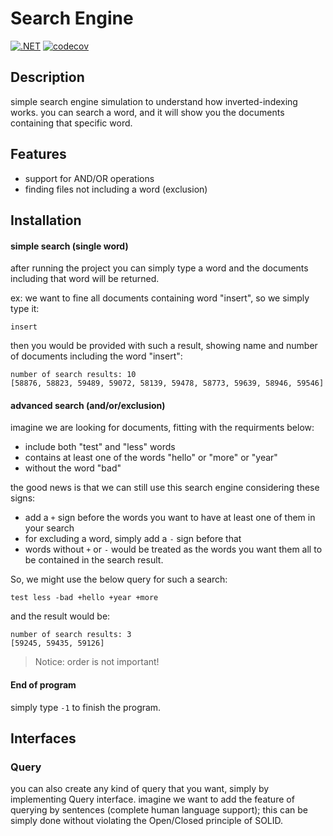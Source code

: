 # Search Engine


[![.NET](https://github.com/Star-Academy/Summer1401-SE-Team02/actions/workflows/buildPipeline.yml/badge.svg)](https://github.com/Star-Academy/Summer1401-SE-Team02/actions/workflows/buildPipeline.yml)   [![codecov](https://codecov.io/gh/Star-Academy/Summer1401-SE-Team02/branch/TDD/graph/badge.svg?token=O6SO2O8I5D)](https://codecov.io/gh/Star-Academy/Summer1401-SE-Team02)

## Description
simple search engine simulation to understand how inverted-indexing works. you can search a word, and it will show you the documents containing that specific word.

## Features
* support for AND/OR operations
* finding files not including a word (exclusion)

## Installation
#### simple search (single word)
after running the project you can simply type a word and the documents including that word will be returned.

ex: we want to fine all documents containing word "insert", so we simply type it:

```
insert
```

then you would be provided with such a result, showing name and number of documents including the word "insert":

```
number of search results: 10
[58876, 58823, 59489, 59072, 58139, 59478, 58773, 59639, 58946, 59546]
```

#### advanced search (and/or/exclusion)
imagine we are looking for documents, fitting with the requirments below:
* include both "test" and "less" words
* contains at least one of the words "hello" or "more" or "year"
* without the word "bad"

the good news is that we can still use this search engine considering these signs:

* add a ```+``` sign before the words you want to have at least one of them in your search
* for excluding a word, simply add a ```-``` sign before that
* words without ```+``` or ```-``` would be treated as the words you want them all to be contained in the search result.

So, we might use the below query for such a search:


```
test less -bad +hello +year +more
```

and the result would be:

```
number of search results: 3
[59245, 59435, 59126]
```
> Notice: order is not important!

#### End of program
simply type ```-1``` to finish the program.

## Interfaces
### Query
you can also create any kind of query that you want, simply by implementing Query interface.  imagine we want to add the feature of querying by sentences (complete human language support); this can be simply done without violating the Open/Closed principle of SOLID.

